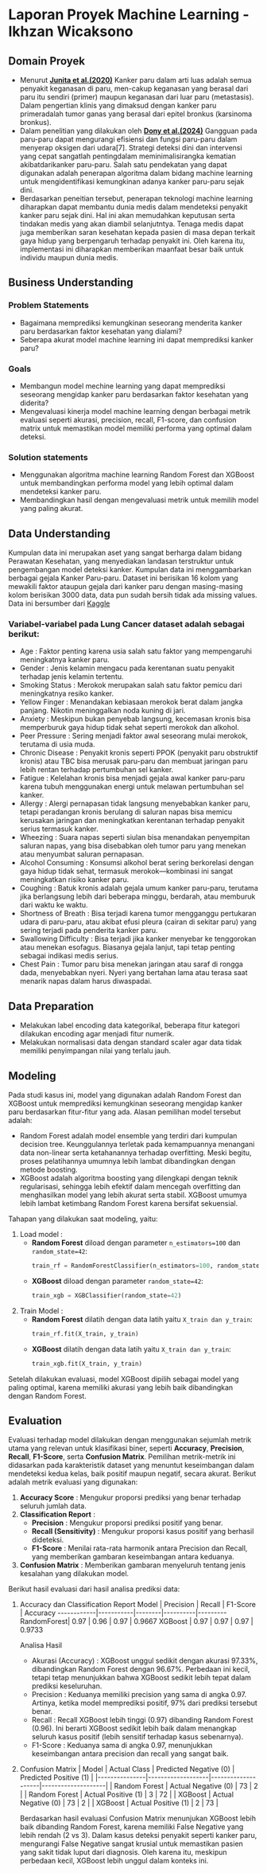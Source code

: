 # Laporan Proyek Machine Learning - Ikhzan Wicaksono

## Domain Proyek

- Menurut **[Junita et al.(2020)](https://ejournal.unsrat.ac.id/v3/index.php/msj/article/view/31108/29838)** Kanker paru dalam arti luas adalah semua penyakit keganasan di paru, men-cakup keganasan yang berasal dari paru itu sendiri (primer) maupun keganasan dari luar paru (metastasis). Dalam pengertian klinis yang dimaksud dengan kanker paru primeradalah tumor ganas yang berasal dari epitel bronkus (karsinoma bronkus).
- Dalam penelitian yang dilakukan oleh **[Dony et al.(2024)](https://jointer.id/index.php/jointer/article/view/331/47)** Gangguan pada paru-paru dapat mengurangi efisiensi dan fungsi paru-paru dalam menyerap oksigen dari udara[7]. Strategi deteksi  dini dan intervensi yang cepat sangatlah pentingdalam meminimalisirangka kematian akibatdarikanker  paru-paru. Salah  satu pendekatan  yang dapat digunakan adalah penerapan algoritma dalam bidang machine learning untuk mengidentifikasi kemungkinan adanya kanker paru-paru sejak dini.
- Berdasarkan peneitian tersebut, penerapan teknologi machine learning diharapkan dapat membantu dunia medis dalam mendeteksi penyakit kanker paru sejak dini. Hal ini akan memudahkan keputusan serta tindakan medis yang akan diambil selanjutntya. Tenaga medis dapat juga memberikan saran kesehatan kepada pasien di masa depan terkait gaya hidup yang berpengaruh terhadap penyakit ini. Oleh karena itu, implementasi ini diharapkan memberikan maanfaat besar baik untuk individu maupun dunia medis.

## Business Understanding

### Problem Statements

- Bagaimana memprediksi kemungkinan seseorang menderita kanker paru berdasarkan faktor kesehatan yang dialami?
- Seberapa akurat model machine learning ini dapat memprediksi kanker paru?

### Goals

- Membangun model mechine learning yang dapat memprediksi seseorang mengidap kanker paru berdasarkan faktor kesehatan yang diderita?
- Mengevaluasi kinerja model machine learning dengan berbagai metrik evaluasi seperti akurasi, precision, recall, F1-score, dan confusion matrix untuk memastikan model memiliki performa yang optimal dalam deteksi.


### Solution statements
- Menggunakan algoritma machine learning Random Forest dan XGBoost untuk membandingkan performa model yang lebih optimal dalam mendeteksi kanker paru.
- Membandingkan hasil dengan mengevaluasi metrik untuk memilih model yang paling akurat.

## Data Understanding
Kumpulan data ini merupakan aset yang sangat berharga dalam bidang Perawatan Kesehatan, yang menyediakan landasan terstruktur untuk pengembangan model deteksi kanker. Kumpulan data ini menggambarkan berbagai gejala Kanker Paru-paru. Dataset ini berisikan 16 kolom yang mewakili faktor ataupun gejala dari kanker paru dengan masing-masing kolom berisikan 3000 data, data pun sudah bersih tidak ada missing values. Data ini bersumber dari [Kaggle](https://www.kaggle.com/datasets/akashnath29/lung-cancer-dataset/data) 

### Variabel-variabel pada Lung Cancer dataset adalah sebagai berikut:
- Age : Faktor penting karena usia salah satu faktor yang mempengaruhi meningkatnya kanker paru.
- Gender : Jenis kelamin mengacu pada kerentanan suatu penyakit terhadap jenis kelamin tertentu.
- Smoking Status : Merokok merupakan salah satu faktor pemicu dari meningkatnya resiko kanker.
- Yellow Finger : Menandakan kebiasaan merokok berat dalam jangka panjang. Nikotin meninggalkan noda kuning di jari.
- Anxiety : Meskipun bukan penyebab langsung, kecemasan kronis bisa memperburuk gaya hidup tidak sehat seperti merokok dan alkohol.
- Peer Pressure : Sering menjadi faktor awal seseorang mulai merokok, terutama di usia muda.
- Chronic Disease : Penyakit kronis seperti PPOK (penyakit paru obstruktif kronis) atau TBC bisa merusak paru-paru dan membuat jaringan paru lebih rentan terhadap pertumbuhan sel kanker.
- Fatigue : Kelelahan kronis bisa menjadi gejala awal kanker paru-paru karena tubuh menggunakan energi untuk melawan pertumbuhan sel kanker.
- Allergy : Alergi pernapasan tidak langsung menyebabkan kanker paru, tetapi peradangan kronis berulang di saluran napas bisa memicu kerusakan jaringan dan meningkatkan kerentanan terhadap penyakit serius termasuk kanker.
- Wheezing : Suara napas seperti siulan bisa menandakan penyempitan saluran napas, yang bisa disebabkan oleh tumor paru yang menekan atau menyumbat saluran pernapasan.
- Alcohol Consuming : Konsumsi alkohol berat sering berkorelasi dengan gaya hidup tidak sehat, termasuk merokok—kombinasi ini sangat meningkatkan risiko kanker paru.
- Coughing : Batuk kronis adalah gejala umum kanker paru-paru, terutama jika berlangsung lebih dari beberapa minggu, berdarah, atau memburuk dari waktu ke waktu.
- Shortness of Breath : Bisa terjadi karena tumor mengganggu pertukaran udara di paru-paru, atau akibat efusi pleura (cairan di sekitar paru) yang sering terjadi pada penderita kanker paru.
- Swallowing Difficulty : Bisa terjadi jika kanker menyebar ke tenggorokan atau menekan esofagus. Biasanya gejala lanjut, tapi tetap penting sebagai indikasi medis serius.
- Chest Pain : Tumor paru bisa menekan jaringan atau saraf di rongga dada, menyebabkan nyeri. Nyeri yang bertahan lama atau terasa saat menarik napas dalam harus diwaspadai.

## Data Preparation
- Melakukan label encoding data kategorikal, beberapa fitur kategori dilakukan encoding agar menjadi fitur numerik.
- Melakukan normalisasi data dengan standard scaler agar data tidak memiliki penyimpangan nilai yang terlalu jauh.

## Modeling
Pada studi kasus ini, model yang digunakan adalah Random Forest dan XGBoost untuk memprediksi kemungkinan seseorang mengidap kanker paru berdasarkan fitur-fitur yang ada. Alasan pemilihan model tersebut adalah:
- Random Forest adalah model ensemble yang terdiri dari kumpulan decision tree. Keunggulannya terletak pada kemampuannya menangani data non-linear serta ketahanannya terhadap overfitting. Meski begitu, proses pelatihannya umumnya lebih lambat dibandingkan dengan metode boosting.
- XGBoost adalah algoritma boosting yang dilengkapi dengan teknik regularisasi, sehingga lebih efektif dalam mencegah overfitting dan menghasilkan model yang lebih akurat serta stabil. XGBoost umumya lebih lambat ketimbang Random Forest karena bersifat sekuensial.

Tahapan yang dilakukan saat modeling, yaitu:
1. Load model :
   - **Random Forest** diload dengan parameter `n_estimators=100` dan `random_state=42`:
     ```python
     train_rf = RandomForestClassifier(n_estimators=100, random_state=42)
     ```
   - **XGBoost** diload dengan parameter `random_state=42`:
     ```python
     train_xgb = XGBClassifier(random_state=42)
     ```
2. Train Model :
   - **Random Forest** dilatih dengan data latih yaitu `X_train dan y_train`:
     ```python
     train_rf.fit(X_train, y_train)
     ```
   - **XGBoost** dilatih dengan data latih yaitu `X_train dan y_train`:
     ```python
     train_xgb.fit(X_train, y_train)
     ```
Setelah dilakukan evaluasi, model XGBoost dipilih sebagai model yang paling optimal, karena memiliki akurasi yang lebih baik dibandingkan dengan Random Forest.

## Evaluation
Evaluasi terhadap model dilakukan dengan menggunakan sejumlah metrik utama yang relevan untuk klasifikasi biner, seperti **Accuracy**, **Precision**, **Recall**, **F1-Score**, serta **Confusion Matrix**. Pemilihan metrik-metrik ini didasarkan pada karakteristik dataset yang menuntut keseimbangan dalam mendeteksi kedua kelas, baik positif maupun negatif, secara akurat.
Berikut adalah metrik evaluasi yang digunakan:
1. **Accuracy Score** : Mengukur proporsi prediksi yang benar terhadap seluruh jumlah data.
2. **Classification Report** :
   - **Precision** : Mengukur proporsi prediksi positif yang benar.
   - **Recall (Sensitivity)** : Mengukur proporsi kasus positif yang berhasil dideteksi.
   - **F1-Score** : Menilai rata-rata harmonik antara Precision dan Recall, yang memberikan gambaran keseimbangan antara keduanya.
3. **Confusion Matrix** : Memberikan gambaran menyeluruh tentang jenis kesalahan yang dilakukan model.

Berikut hasil evaluasi dari hasil analisa prediksi data:
1. Accuracy dan Classification Report
    Model       | Precision | Recall | F1-Score | Accuracy
    ------------|-----------|--------|----------|---------
    RandomForest| 0.97      | 0.96   | 0.97     | 0.9667
    XGBoost     | 0.97      | 0.97   | 0.97     | 0.9733

   Analisa Hasil
   - Akurasi (Accuracy) : XGBoost unggul sedikit dengan akurasi 97.33%, dibandingkan Random Forest dengan 96.67%. Perbedaan ini kecil, tetapi tetap menunjukkan bahwa XGBoost sedikit lebih tepat dalam prediksi keseluruhan.
   - Precision : Keduanya memiliki precision yang sama di angka 0.97. Artinya, ketika model memprediksi positif, 97% dari prediksi tersebut benar.
   - Recall : Recall XGBoost lebih tinggi (0.97) dibanding Random Forest (0.96). Ini berarti XGBoost sedikit lebih baik dalam menangkap seluruh kasus positif (lebih sensitif terhadap kasus sebenarnya).
   - F1-Score : Keduanya sama di angka 0.97, menunjukkan keseimbangan antara precision dan recall yang sangat baik.

2. Confusion Matrix
    | Model         | Actual Class      | Predicted Negative (0) | Predicted Positive (1) |
    |---------------|-------------------|--------------------|--------------------|
    | Random Forest | Actual Negative (0) | 73                 | 2                  |
    | Random Forest | Actual Positive (1) | 3                  | 72                 |
    | XGBoost       | Actual Negative (0) | 73                 | 2                  |
    | XGBoost       | Actual Positive (1) | 2                  | 73                 |

   Berdasarkan hasil evaluasi Confusion Matrix menunjukan XGBoost lebih baik dibanding Random Forest, karena memiliki False Negative yang lebih rendah (2 vs 3). Dalam kasus deteksi penyakit seperti kanker paru, mengurangi False Negative sangat krusial untuk memastikan pasien yang sakit tidak luput dari diagnosis. Oleh karena itu, meskipun perbedaan kecil, XGBoost lebih unggul dalam konteks ini.


